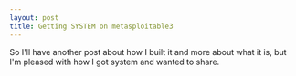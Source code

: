 ```yaml
---
layout: post
title: Getting SYSTEM on metasploitable3 
---
```


So I'll have another post about how I built it and more about what it is, but I'm pleased with how I got system and wanted to share.


